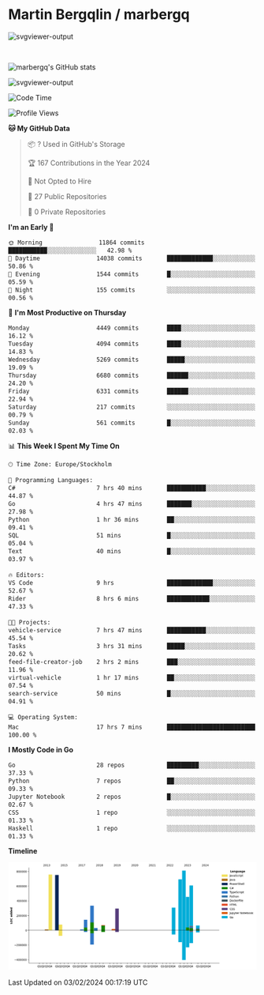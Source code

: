 # Martin Bergqlin / marbergq

![svgviewer-output](https://user-images.githubusercontent.com/2405410/206014777-22d41ecb-c24f-421d-b7d9-bba2cb5bb0de.svg)

<br>

<!--- [![Martin's Week](https://github-readme-stats.vercel.app/api/wakatime?username=marbergq&theme=dark)](https://github.com/anuraghazra/github-readme-stats) -->

![marbergq's GitHub stats](https://github-readme-stats.vercel.app/api?username=marbergq&count_private=true&show_icons=true)

![svgviewer-output](https://wakatime.com/badge/user/3f0a2069-6683-4e19-9a4a-7d21ea815067.svg)

<!--START_SECTION:waka-->
![Code Time](http://img.shields.io/badge/Code%20Time-3%2C690%20hrs%2035%20mins-blue)

![Profile Views](http://img.shields.io/badge/Profile%20Views-0-blue)

**🐱 My GitHub Data** 

> 📦 ? Used in GitHub's Storage 
 > 
> 🏆 167 Contributions in the Year 2024
 > 
> 🚫 Not Opted to Hire
 > 
> 📜 27 Public Repositories 
 > 
> 🔑 0 Private Repositories 
 > 
**I'm an Early 🐤** 

```text
🌞 Morning                11864 commits       ███████████░░░░░░░░░░░░░░   42.98 % 
🌆 Daytime                14038 commits       █████████████░░░░░░░░░░░░   50.86 % 
🌃 Evening                1544 commits        █░░░░░░░░░░░░░░░░░░░░░░░░   05.59 % 
🌙 Night                  155 commits         ░░░░░░░░░░░░░░░░░░░░░░░░░   00.56 % 
```
📅 **I'm Most Productive on Thursday** 

```text
Monday                   4449 commits        ████░░░░░░░░░░░░░░░░░░░░░   16.12 % 
Tuesday                  4094 commits        ████░░░░░░░░░░░░░░░░░░░░░   14.83 % 
Wednesday                5269 commits        █████░░░░░░░░░░░░░░░░░░░░   19.09 % 
Thursday                 6680 commits        ██████░░░░░░░░░░░░░░░░░░░   24.20 % 
Friday                   6331 commits        ██████░░░░░░░░░░░░░░░░░░░   22.94 % 
Saturday                 217 commits         ░░░░░░░░░░░░░░░░░░░░░░░░░   00.79 % 
Sunday                   561 commits         █░░░░░░░░░░░░░░░░░░░░░░░░   02.03 % 
```


📊 **This Week I Spent My Time On** 

```text
🕑︎ Time Zone: Europe/Stockholm

💬 Programming Languages: 
C#                       7 hrs 40 mins       ███████████░░░░░░░░░░░░░░   44.87 % 
Go                       4 hrs 47 mins       ███████░░░░░░░░░░░░░░░░░░   27.98 % 
Python                   1 hr 36 mins        ██░░░░░░░░░░░░░░░░░░░░░░░   09.41 % 
SQL                      51 mins             █░░░░░░░░░░░░░░░░░░░░░░░░   05.04 % 
Text                     40 mins             █░░░░░░░░░░░░░░░░░░░░░░░░   03.97 % 

🔥 Editors: 
VS Code                  9 hrs               █████████████░░░░░░░░░░░░   52.67 % 
Rider                    8 hrs 6 mins        ████████████░░░░░░░░░░░░░   47.33 % 

🐱‍💻 Projects: 
vehicle-service          7 hrs 47 mins       ███████████░░░░░░░░░░░░░░   45.54 % 
Tasks                    3 hrs 31 mins       █████░░░░░░░░░░░░░░░░░░░░   20.62 % 
feed-file-creator-job    2 hrs 2 mins        ███░░░░░░░░░░░░░░░░░░░░░░   11.96 % 
virtual-vehicle          1 hr 17 mins        ██░░░░░░░░░░░░░░░░░░░░░░░   07.54 % 
search-service           50 mins             █░░░░░░░░░░░░░░░░░░░░░░░░   04.91 % 

💻 Operating System: 
Mac                      17 hrs 7 mins       █████████████████████████   100.00 % 
```

**I Mostly Code in Go** 

```text
Go                       28 repos            █████████░░░░░░░░░░░░░░░░   37.33 % 
Python                   7 repos             ██░░░░░░░░░░░░░░░░░░░░░░░   09.33 % 
Jupyter Notebook         2 repos             █░░░░░░░░░░░░░░░░░░░░░░░░   02.67 % 
CSS                      1 repo              ░░░░░░░░░░░░░░░░░░░░░░░░░   01.33 % 
Haskell                  1 repo              ░░░░░░░░░░░░░░░░░░░░░░░░░   01.33 % 
```



**Timeline**

![Lines of Code chart](https://raw.githubusercontent.com/marbergq/marbergq/main/assets/bar_graph.png)


 Last Updated on 03/02/2024 00:17:19 UTC
<!--END_SECTION:waka-->
